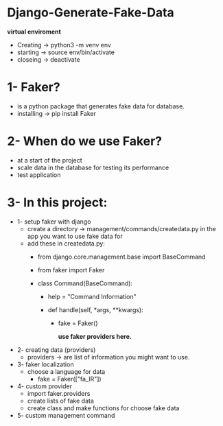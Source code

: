 # Django-Generate-Fake-Data

**virtual enviroment**
- Creating -> python3 -m venv env
- starting -> source env/bin/activate
- closeing -> deactivate

# 1- Faker?
- is a python package that generates fake data for database.
- installing -> pip install Faker

# 2- When do we use Faker?
- at a start of the project
- scale data in the database for testing its performance
- test application

# 3- In this project:
- 1- setup faker with django
    - create a directory -> management/commands/createdata.py in the app you want to use fake data for
    - add these in createdata.py:
        - from django.core.management.base import BaseCommand
        - from faker import Faker

        - class Command(BaseCommand):
            - help = "Command Information"

            - def handle(self, *args, **kwargs):
                - fake = Faker()
                
                    **use faker providers here.** 
- 2- creating data (providers)
    - providers -> are list of information you might want to use.
- 3- faker localization
    - choose a language for data
        - fake = Faker(["fa_IR"])
- 4- custom provider
    - import faker.providers 
    - create lists of fake data
    - create class and make functions for choose fake data 
- 5- custom management command

